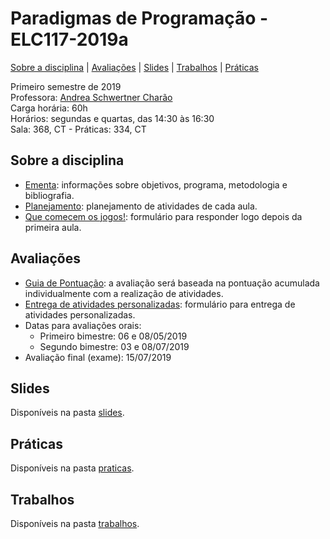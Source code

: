 # Paradigmas de Programação - ELC117-2019a
[Sobre a disciplina](#sobre-a-disciplina) | [Avaliações](#avaliações) | [Slides](#slides) | [Trabalhos](#trabalhos) | [Práticas](#práticas)


Primeiro semestre de 2019  
Professora: [Andrea Schwertner Charão](http://www.inf.ufsm.br/~andrea)  
Carga horária: 60h  
Horários: segundas e quartas, das 14:30 às 16:30  
Sala: 368, CT - Práticas: 334, CT  

## Sobre a disciplina
 - [Ementa](https://drive.google.com/file/d/0B2aW-kt5pdi7X2ZLbEYxNG1KZVk/view?usp=sharing): informações sobre objetivos, programa, metodologia e bibliografia.
 - [Planejamento](https://docs.google.com/spreadsheets/d/1SAG5XDup7IAMEttgnsr3c_gx9kSYLDo4X-sBcCHJ8_o/edit?usp=sharing): planejamento de atividades de cada aula.
 - [Que comecem os jogos!](https://docs.google.com/forms/d/e/1FAIpQLSezBHYhYEVbOz-QTuPLERAVOA-5zjAPfrzCtPqyuNY6s6d3VQ/viewform): formulário para responder logo depois da primeira aula.

 
 
## Avaliações

 - [Guia de Pontuação](https://docs.google.com/spreadsheets/d/1MalI_RPqpU6DQX6ayu5xojrOY7Kxvs-IF49cZuv9xEo/edit?usp=sharing): a avaliação será baseada na pontuação acumulada individualmente com a realização de atividades.  
 - [Entrega de atividades personalizadas](https://docs.google.com/forms/d/e/1FAIpQLSeLcmaFYzm42CEMQE7Lvz9FXOoZt4LLmVr1FE6RR2qSiinEtg/viewform): formulário para entrega de atividades personalizadas.
 - Datas para avaliações orais:  
   - Primeiro bimestre: 06 e 08/05/2019  
   - Segundo bimestre: 03 e 08/07/2019  
 - Avaliação final (exame): 15/07/2019  




## Slides

Disponíveis na pasta [slides](slides). 

## Práticas

Disponíveis na pasta [praticas](praticas). 

 <!--[
 - Haskell: [(1)](praticas/funcional/haskell01) 
(2)](praticas/funcional/haskell02) [(3)](praticas/funcional/haskell03) [(4)](praticas/funcional/haskell04) 
 - Testes (quizzes) de Haskell com correção automática: [(1)](https://testmoz.com/471285/) [(2)](https://testmoz.com/471302/)
 - Prolog: [(1)](praticas/logico/prolog1) [(2)](praticas/logico/prolog2) [(3)](praticas/logico/prolog3) [(4)](praticas/logico/prolog4)

 -->

## Trabalhos

Disponíveis na pasta [trabalhos](trabalhos).

<!--
 1. [Programação funcional em Haskell](trabalhos/t1) (entrega até domingo, 18/03/2018, 23:59)
 2. [Mais programação funcional em Haskell](trabalhos/t2) (entrega até segunda, 2/4/2018, 23:59)
 3. [Programação lógica em Prolog](trabalhos/t3) (entrega até segunda, 16/4/2018, 23:59)
 4. [Resolvendo problemas da OBI em Prolog](trabalhos/t4) (entrega até segunda, 30/04/2018, 23:59)
 5. [Editor de grafos com JavaFX](trabalhos/t5) (entrega até segunda, 04/06/2018, 23:59)
 6. [Planarity puzzle com JavaFX](trabalhos/t6) (entrega até terça, 12/06/2018, 23:59)
 7. [Dashboard para monitoramento de frota de ônibus urbanos](trabalhos/t7) (entrega até domingo, 01/07/2018, 23:59)
-->

